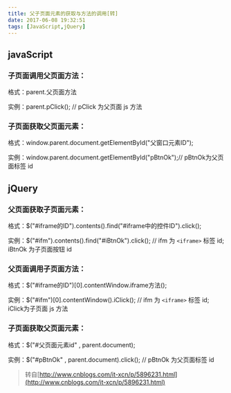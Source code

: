 ```yaml
---
title: 父子页面元素的获取与方法的调用[转]
date: 2017-06-08 19:32:51
tags: [JavaScript,jQuery]
---
```

## javaScript
### 子页面调用父页面方法：
格式：parent.父页面方法

实例：parent.pClick(); // pClick 为父页面 js 方法
### 子页面获取父页面元素：
格式：window.parent.document.getElementById("父窗口元素ID");
 
实例：window.parent.document.getElementById("pBtnOk");// pBtnOk为父页面标签 id
<!--more-->
## jQuery
### 父页面获取子页面元素：
格式：$("#iframe的ID").contents().find("#iframe中的控件ID").click(); 

实例：$("#ifm").contents().find("#iBtnOk").click(); // ifm 为 `<iframe>` 标签 id; iBtnOk 为子页面按钮 id
### 父页面调用子页面方法：
格式：$("#iframe的ID")[0].contentWindow.iframe方法(); 

实例：$("#ifm")[0].contentWindow().iClick(); // ifm 为 `<iframe>` 标签 id; iClick为子页面 js 方法
### 子页面获取父页面元素：
格式：$("#父页面元素id" , parent.document);
 
实例：$("#pBtnOk" , parent.document).click(); // pBtnOk 为父页面标签 id

> 转自[http://www.cnblogs.com/it-xcn/p/5896231.html](http://www.cnblogs.com/it-xcn/p/5896231.html)
